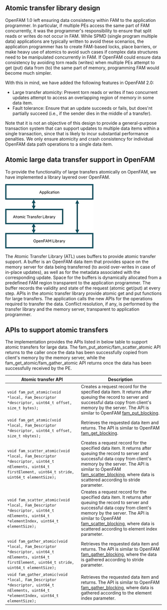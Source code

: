 ## Atomic transfer library design
OpenFAM 1.0 left ensuring data consistency within FAM to the application programmer. In particular, if multiple PEs access the same part of FAM concurrently, it was the programmer's responsibility to ensure that split reads or writes do not occur in FAM. While SPMD (single program multiple data) applications are typically written to avoid these scenarios, the application programmer has to create FAM-based locks, place barriers, or make heavy use of atomics to avoid such cases if complex data structures need to be manipulated concurrently in FAM. If OpenFAM could ensure data consistency by avoiding torn reads (writes) when multiple PEs attempt to get (put) data from (to) the same part of memory, programming FAM would become much simpler.

With this in mind, we have added the following features in OpenFAM 2.0:
* Large transfer atomicity: Prevent torn reads or writes if two concurrent updates attempt to access an overlapping region of memory in some data item.
* Fault tolerance: Ensure that an update succeeds or fails, but does'nt partially succeed (i.e., if the sender dies in the middle of a transfer).

Note that it is not an objective of this design to provide a general-purpose transaction system that can support updates to multiple data items within a single transaction, since that is likely to incur substantial performance penalties. We only ensure atomicity and crash consistency for individual OpenFAM data path operations to a single data item.

## Atomic large data transfer support in OpenFAM

To provide the functionality of large transfers atomically on OpenFAM, we have implemented a library layered over OpenFAM.

![Figure](/docs/images/atl_structure.jpg)

The Atomic Transfer Library (ATL) uses buffers to provide atomic transfer support. A buffer is an OpenFAM data item that provides space on the memory server for data being transferred (to avoid over-writes in case of in-place updates), as well as for the metadata associated with the corresponding update. Space for the buffers is dynamically allocated from a predefined FAM region transparent to the application programmer. The buffer records the validity and state of the request (atomic get/put) at every step. APIs in the atomic transfer library provide atomic get and put functions for large transfers. The application calls the new APIs for the operations required to transfer the data. Conflict resolution, if any, is performed by the transfer library and the memory server, transparent to application programmer.

## APIs to support atomic transfers

The implementation provides the APIs listed in below table to support atomic transfers for large data. The fam_put_atomic/fam_scatter_atomic API returns to the caller once the data has been successfully copied from client's memory by the memory server, while the fam_get_atomic/fam_gather_atomic API returns once the data has been successfully received by the PE.

Atomic transfer API | Description
--------------------|------------
```void fam_put_atomic(void *local, Fam_Descriptor *descriptor, uint64_t offset, size_t bytes);``` | Creates a request record for the specified data item. It returns after queuing the record to server and successful data copy from client's memory by the server. The API is similar to OpenFAM [fam_put_blocking](https://openfam.github.io/fam_put.html).
```void fam_get_atomic(void *local, Fam_Descriptor *descriptor, uint64_t offset, size_t nbytes);``` | Retrieves the requested data item and returns. The API is similar to OpenFAM [fam_get_blocking](https://openfam.github.io/fam_get.html).
```void fam_scatter_atomic(void *local, Fam_Descriptor *descriptor, uint64_t nElements, uint64_t firstElement, uint64_t stride, uint64_t elementSize); ```| Creates a request record for the specified data item. It returns after queuing the record to server and successful data copy from client's memory by the server. The API is similar to OpenFAM [fam_scatter_blocking](https://openfam.github.io/fam_scatter.html), where data is scattered according to stride parameter.
```void fam_scatter_atomic(void *local, Fam_Descriptor *descriptor, uint64_t nElements, uint64_t *elementIndex, uint64_t elementSize);```| Creates a request record for the specified data item. It returns after queuing the record to server and successful data copy from client's memory by the server. The API is similar to OpenFAM [fam_scatter_blocking](https://openfam.github.io/fam_scatter.html), where data is scattered according to element index parameter.
```void fam_gather_atomic(void *local, Fam_Descriptor *descriptor, uint64_t nElements, uint64_t firstElement, uint64_t stride, uint64_t elementSize);```| Retrieves the requested data item and returns. The API is similar to OpenFAM [fam_gather_blocking](https://openfam.github.io/fam_gather.html), where the data is gathered according to stride parameter.
```void fam_gather_atomic(void *local, Fam_Descriptor *descriptor, uint64_t nElements, uint64_t *elementIndex, uint64_t elementSize);``` | Retrieves the requested data item and returns. The API is similar to OpenFAM [fam_gather_blocking](https://openfam.github.io/fam_gather.html), where data is gathered according to the element index parameter.
